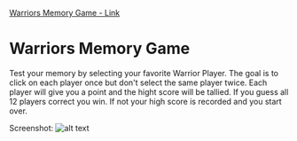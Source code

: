 [Warriors Memory Game - Link](https://cliftonnoble.dev/warriors-memory-game/ "Game Link")

# Warriors Memory Game

Test your memory by selecting your favorite Warrior Player. The goal is to click on each player once but don't select the same player twice.  Each player will give you a point and the hight score will be tallied.  If you guess all 12 players correct you win.  If not your high score is recorded and you start over. 

Screenshot: 
![alt text](/public/screenshot.png "Warriors Memory Game")
